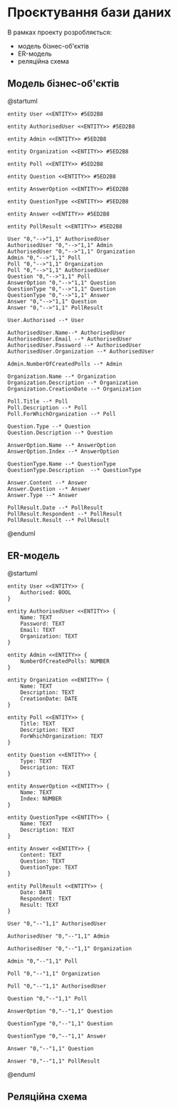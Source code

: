 # Проєктування бази даних

В рамках проекту розробляється: 
- модель бізнес-об'єктів 
- ER-модель
- реляційна схема

## Модель бізнес-об'єктів 

@startuml

	entity User <<ENTITY>> #5ED2B8

	entity AuthorisedUser <<ENTITY>> #5ED2B8

	entity Admin <<ENTITY>> #5ED2B8 

	entity Organization <<ENTITY>> #5ED2B8 

	entity Poll <<ENTITY>> #5ED2B8 

	entity Question <<ENTITY>> #5ED2B8 

	entity AnswerOption <<ENTITY>> #5ED2B8 

	entity QuestionType <<ENTITY>> #5ED2B8 
	
	entity Answer <<ENTITY>> #5ED2B8 

	entity PollResult <<ENTITY>> #5ED2B8 

	User "0,"-->"1,1" AuthorisedUser
	AuthorisedUser "0,"-->"1,1" Admin
	AuthorisedUser "0,"-->"1,1" Organization
	Admin "0,"-->"1,1" Poll
	Poll "0,"-->"1,1" Organization
	Poll "0,"-->"1,1" AuthorisedUser
	Question "0,"-->"1,1" Poll
	AnswerOption "0,"-->"1,1" Question
	QuestionType "0,"-->"1,1" Question
	QuestionType "0,"-->"1,1" Answer
	Answer "0,"-->"1,1" Question
	Answer "0,"-->"1,1" PollResult

    User.Authorised --* User

    AuthorisedUser.Name--* AuthorisedUser
    AuthorisedUser.Email --* AuthorisedUser
    AuthorisedUser.Password --* AuthorisedUser
    AuthorisedUser.Organization --* AuthorisedUser

	Admin.NumberOfCreatedPolls --* Admin 

    Organization.Name --* Organization 
    Organization.Description --* Organization 
    Organization.CreationDate --* Organization 

    Poll.Title --* Poll
    Poll.Description --* Poll
    Poll.ForWhichOrganization --* Poll

    Question.Type --* Question
    Question.Description --* Question

    AnswerOption.Name --* AnswerOption
    AnswerOption.Index --* AnswerOption

    QuestionType.Name --* QuestionType
    QuestionType.Description  --* QuestionType

    Answer.Content --* Answer
    Answer.Question --* Answer
    Answer.Type --* Answer

    PollResult.Date --* PollResult
    PollResult.Respondent --* PollResult
    PollResult.Result --* PollResult

@enduml

## ER-модель

@startuml

	entity User <<ENTITY>> {
		Authorised: BOOL
	}

	entity AuthorisedUser <<ENTITY>> {
		Name: TEXT
		Password: TEXT
		Email: TEXT
		Organization: TEXT
	}

	entity Admin <<ENTITY>> {
		NumberOfCreatedPolls: NUMBER
	}

	entity Organization <<ENTITY>> {
		Name: TEXT
		Description: TEXT
		CreationDate: DATE
	}

	entity Poll <<ENTITY>> {
		Title: TEXT
		Description: TEXT
		ForWhichOrganization: TEXT
	}

	entity Question <<ENTITY>> {
		Type: TEXT
		Description: TEXT
	}

	entity AnswerOption <<ENTITY>> {
		Name: TEXT
		Index: NUMBER
	}

	entity QuestionType <<ENTITY>> {
		Name: TEXT
		Description: TEXT
	}

	entity Answer <<ENTITY>> {
		Content: TEXT
		Question: TEXT
		QuestionType: TEXT
	}

	entity PollResult <<ENTITY>> {
		Date: DATE
		Respondent: TEXT
		Result: TEXT
	}

	User "0,"--"1,1" AuthorisedUser

	AuthorisedUser "0,"--"1,1" Admin

	AuthorisedUser "0,"--"1,1" Organization

	Admin "0,"--"1,1" Poll

	Poll "0,"--"1,1" Organization

	Poll "0,"--"1,1" AuthorisedUser

	Question "0,"--"1,1" Poll

	AnswerOption "0,"--"1,1" Question

	QuestionType "0,"--"1,1" Question

	QuestionType "0,"--"1,1" Answer

	Answer "0,"--"1,1" Question

	Answer "0,"--"1,1" PollResult
	
@enduml

## Реляційна схема
